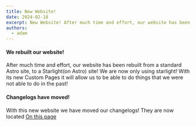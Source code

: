 ```yaml
---
title: New Website!
date: 2024-02-18
excerpt: New Website! After much time and effort, our website has been rebuilt from a standard Astro site, to a Starlight(on Astro) site!...
authors: 
  - adam
---
```


#### We rebuilt our website!

After much time and effort, our website has been rebuilt from a standard Astro site, to a Starlight(on Astro) site!  We are now only using starlight!  With its new Custom Pages it will allow us to be able to do things that we were not able to do in the past!

#### Changelogs have moved!

With this new website we have moved our changelogs!  They are now located [On this page](/changelogs)